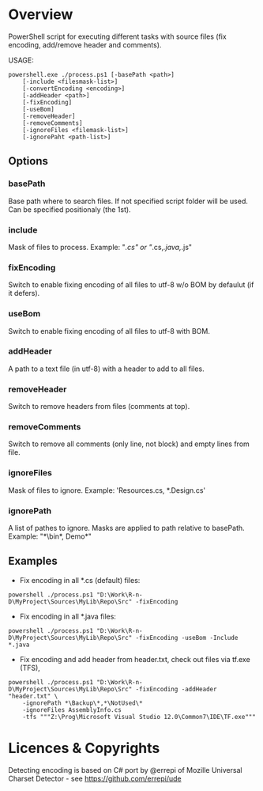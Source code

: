 # Overview
PowerShell script for executing different tasks with source files (fix encoding, add/remove header and comments).


USAGE:
``` 
powershell.exe ./process.ps1 [-basePath <path>] 
	[-include <filesmask-list>] 
	[-convertEncoding <encoding>] 
	[-addHeader <path>] 
	[-fixEncoding]
	[-useBom]
	[-removeHeader] 
	[-removeComments] 
	[-ignoreFiles <filemask-list>] 
	[-ignorePaht <path-list>]
```

## Options

### basePath
Base path where to search files. 
If not specified script folder will be used.
Can be specified positionaly (the 1st).

### include 
Mask of files to process.
Example: "*.cs" or "*.cs,*.java,*.js"

### fixEncoding 
Switch to enable fixing encoding of all files to utf-8 w/o BOM by defaulut (if it defers).

### useBom
Switch to enable fixing encoding of all files to utf-8 with BOM.

### addHeader 
A path to a text file (in utf-8) with a header to add to all files.

### removeHeader 
Switch to remove headers from files (comments at top).

### removeComments 
Switch to remove all comments (only line, not block) and empty lines from file.

### ignoreFiles 
Mask of files to ignore.
Example: 'Resources.cs, *.Design.cs'

### ignorePath
A list of pathes to ignore. Masks are applied to path relative to basePath.
Example: "*\bin\*, Demo\*"

## Examples
* Fix encoding in all *.cs (default) files:
```
powershell ./process.ps1 "D:\Work\R-n-D\MyProject\Sources\MyLib\Repo\Src" -fixEncoding
```

* Fix encoding in all *.java files:
```
powershell ./process.ps1 "D:\Work\R-n-D\MyProject\Sources\MyLib\Repo\Src" -fixEncoding -useBom -Include *.java
```

* Fix encoding and add header from header.txt, check out files via tf.exe (TFS), 
```
powershell ./process.ps1 "D:\Work\R-n-D\MyProject\Sources\MyLib\Repo\Src" -fixEncoding -addHeader "header.txt" \
	-ignorePath *\Backup\*,*\NotUsed\*
	-ignoreFiles AssemblyInfo.cs
	-tfs """Z:\Prog\Microsoft Visual Studio 12.0\Common7\IDE\TF.exe"""
```

# Licences & Copyrights
Detecting encoding is based on C# port by @errepi of Mozille Universal Charset Detector - see https://github.com/errepi/ude

